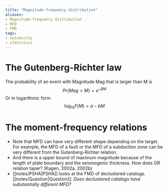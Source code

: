 ```yaml
---
title: "Magnitude-frequency distribution"
aliases:
- Magnitude-frequency distribution
- MFD
- FMD
tags:
- seismicity
- statistics
---
```


# The Gutenberg-Richter law
The probability of an event with Magnitude Mag that is larger than M is
$$Pr\{Mag>M\} = e^{-\beta M}$$
Or in logarithmic form
$$\log_{10}F(M) = a-bM$$

# The moment-frequency relations
- Note that MFD can have very different shape depending on the target. For example, the MFD of a fault or the MFD of a subduction zone can be very different from the Gutenberg-Richter relation.
- And there is a upper bound of maximum magnitude because of the length of plate boundary and the seismogenic thickness. How does GR relation taper? (Kagen, 2002a, 2002b)
- [[notes/PSHA|PSHA]] looks at the FMD of declustered catalogs. [[notes/Question|Question]]: *Does declustered catalogs have substantially different MFD?*